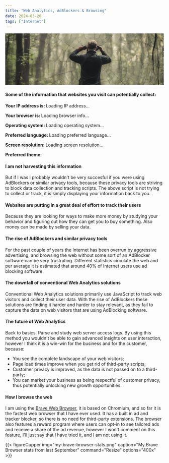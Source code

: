```yaml
---
title: "Web Analytics, AdBlockers & Browsing"
date: 2024-03-20
tags: ["Internet"]
---
```

<center><img src="man-watching-through-a-spiders-web.png"></center>

<script src="script.js"></script>

#### Some of the information that websites you visit can potentially collect:

  <p id="info"><b>Your IP address is: </b><span id="ip-address">Loading IP address...</span></p>
  <p id="info"><b>Your browser is: </b><span id="browser-info">Loading browser info...</span></p>
  <p id="info"><b>Operating system: </b><span id="operating-system">Loading operating system...</span></p>
  <p id="info"><b>Preferred language: </b><span id="language">Loading preferred language...</span></p>
  <p id="info"><b>Screen resolution: </b><span id="screen-resolution">Loading screen resolution...</span></p>
  <p id="info"><b>Preferred theme: </b><span id="dark-mode"></span></p>

#### I am not harvesting this information

But if I was I probably wouldn't be very succesful if you were using AdBlockers or similar privacy tools, because these privacy tools are striving to block data collection and tracking scripts. The above script is not trying to collect or track, it is simply displaying your information back to you.

#### Websites are putting in a great deal of effort to track their users

Because they are looking for ways to make more money by studying your behavior and figuring out how they can get you to buy something. Also money can be made by selling your data. 

#### The rise of AdBlockers and similar privacy tools

For the past couple of years the Internet has been overrun by aggressive advertising, and browsing the web without some sort of an AdBlocker software can be very frustrating. Different statistics circulate the web and per average it is estimated that around 40% of Internet users use ad blocking software. 

#### The downfall of conventional Web Analytics solutions

Conventional Web Analytics solutions primarily use JavaScript to track web visitors and collect their user data. With the rise of AdBlockers these solutions are finding it harder and harder to stay relevant, as they fail to capture the data on web visitors that are using AdBlocking software.

#### The future of Web Analytics

Back to basics. Parse and study web server access logs. By using this method you wouldn't be able to gain advanced insights on user interaction, however I think it is a win-win for the business and for the customer, because:

* You see the complete landscape of your web visitors;
* Page load times improve when you get rid of third-party scripts;
* Customer privacy is improved, as the data is not passed on to a third-party;
* You can market your business as being respectful of customer privacy, thus potentially unlocking new growth opportunities.


#### How I browse the web

I am using the [Brave Web Browser](https://brave.com/), it is based on Chromium, and so far it is the fastest web browser that I have ever used. It has a built in ad and tracker blocker, so there is no need for third-party extensions. The browser also features a reward program where users can opt-in to see tailored ads and receive a share of the ad revenue, however I won't comment on this feature, I'll just say that I have tried it, and I am not using it. 

{{< figureCupper
img="my-brave-browser-stats.png"
caption="My Brave Browser stats from last September"
command="Resize"
options="400x" >}}
